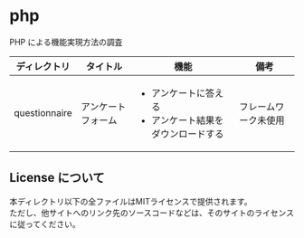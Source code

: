# php
PHP による機能実現方法の調査

| ディレクトリ    | タイトル         | 機能 | 備考 |
| ------------- | --------------- | ----| --- |
| questionnaire | アンケートフォーム | <ul><li>アンケートに答える</li><li>アンケート結果をダウンロードする</li></ul> | フレームワーク未使用 |

## License について

本ディレクトリ以下の全ファイルはMITライセンスで提供されます。  
ただし、他サイトへのリンク先のソースコードなどは、そのサイトのライセンスに従ってください。  

